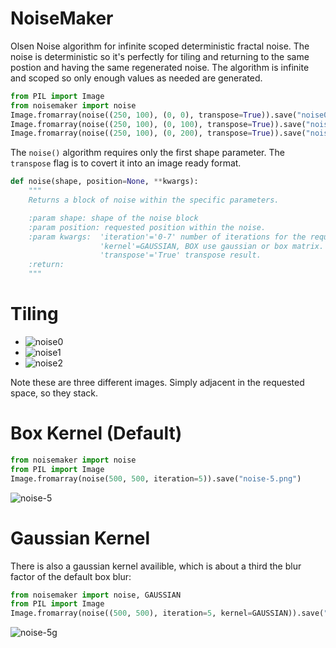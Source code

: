# NoiseMaker

Olsen Noise algorithm for infinite scoped deterministic fractal noise. The noise is deterministic so it's perfectly for tiling and returning to the same postion and having the same regenerated noise. The algorithm is infinite and scoped so only enough values as needed are generated.

```python
from PIL import Image
from noisemaker import noise
Image.fromarray(noise((250, 100), (0, 0), transpose=True)).save("noise0.png")
Image.fromarray(noise((250, 100), (0, 100), transpose=True)).save("noise1.png")
Image.fromarray(noise((250, 100), (0, 200), transpose=True)).save("noise2.png")
```

The `noise()` algorithm requires only the first shape parameter. The `transpose` flag is to covert it into an image ready format.

```python
def noise(shape, position=None, **kwargs):
    """
    Returns a block of noise within the specific parameters.

    :param shape: shape of the noise block
    :param position: requested position within the noise.
    :param kwargs:  'iteration'='0-7' number of iterations for the requested noise value.
                    'kernel'=GAUSSIAN, BOX use gaussian or box matrix.
                    'transpose'='True' transpose result.
    :return:
    """
```

# Tiling

* ![noise0](https://user-images.githubusercontent.com/3302478/101229669-34737000-3656-11eb-9820-2e18fae18918.png)
* ![noise1](https://user-images.githubusercontent.com/3302478/101229676-4523e600-3656-11eb-8ce1-74062438f93b.png)
* ![noise2](https://user-images.githubusercontent.com/3302478/101229681-48b76d00-3656-11eb-8641-8cb1cdd680ee.png)

Note these are three different images. Simply adjacent in the requested space, so they stack.

# Box Kernel (Default)

```python
from noisemaker import noise
from PIL import Image
Image.fromarray(noise(500, 500, iteration=5)).save("noise-5.png")
```

![noise-5](https://user-images.githubusercontent.com/3302478/101246313-5c4eec00-36c7-11eb-9d4f-49e4d080ddca.png)


# Gaussian Kernel

There is also a gaussian kernel availible, which is about a third the blur factor of the default box blur:

```python
from noisemaker import noise, GAUSSIAN
from PIL import Image
Image.fromarray(noise((500, 500), iteration=5, kernel=GAUSSIAN)).save("noise-5g.png")
```
![noise-5g](https://user-images.githubusercontent.com/3302478/101246608-47735800-36c9-11eb-8d56-0ac4b4432dbd.png)
